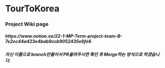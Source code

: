 # TourToKorea
<h3>Project Wiki page</h3>
  <h5>https://www.notion.so/22-1-MP-Term-project-team-B-7e2ec44a423e4bab9ccb9052435e6fe6</h5>
<h5>자신 이름으로 branch만들어서 PR올려주시면 확인 후 Merge하는 방식으로 하겠습니다.</h5>
